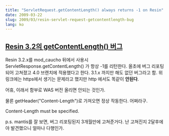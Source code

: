 ```yaml
---
title: "ServletRequest.getContentLength() always returns -1 on Resin"
date: 2009-03-22
slug: 2009/03/resin-servlet-request-getcontentlength-bug
lang: ko
---
```


## [Resin 3.2의 getContentLength() 버그](http://bugs.caucho.com/view.php?id=2995)

Resin 3.2.x를 mod_caucho 뒤에서 사용시 ServletResponse.getContentLength() 가 항상 -1를 리턴한다. 올초에 버그 리포팅 되어 고쳐졌고 4.0 브랜치에 적용했다고 한다. 3.1.x 까지만 해도 없던 버그라고 함. 위 링크에는 https에서 생기는 문제라고 했지만 http 에서도 똑같이 **안된다**.

어휴, 이래서 함부로 WAS 버전 올리면 안되는 것인가.

물론 getHeader("Content-Length")로 가져오면 정상 작동한다. 어쩌라구.

Content-Length must be specified.

p.s. mantis를 잘 보면, 버그 리포팅된지 3개월만에 고쳐준거다. 난 고쳐진지 2달후에야 발견했으니 얼마나 다행인가.